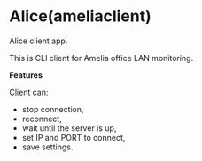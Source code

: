 # Alice(ameliaclient)
Alice client app.

This is CLI client for Amelia office LAN monitoring. 

**Features**

Client can:
* stop connection,
* reconnect,
* wait until the server is up,
* set IP and PORT to connect,
* save settings.


